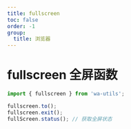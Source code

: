 ```yaml
---
title: fullscreen
toc: false
order: -1
group:
  title: 浏览器
---
```


# fullscreen 全屏函数

```typescript
import { fullscreen } from 'wa-utils';

fullscreen.to();
fullscreen.exit();
fullScreen.status(); // 获取全屏状态
```

<code src="./demo/index.tsx"></code>
